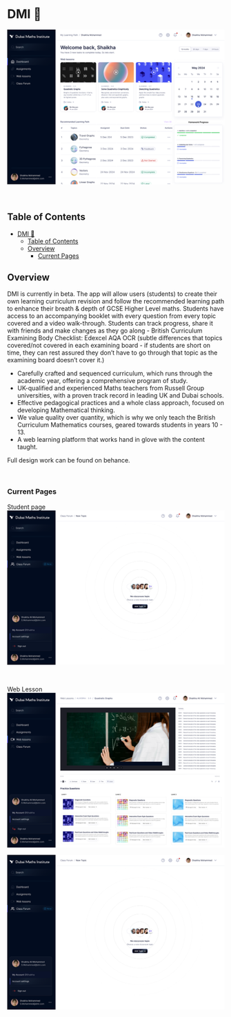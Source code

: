 # DMI 📝

[![Github Finder Gif](/README-Assets/studentdashboard.svg)][romie]

<br>

## Table of Contents

- [DMI 📝](#dmi-)
  - [Table of Contents](#table-of-contents)
  - [Overview](#overview)
    - [Current Pages](#current-pages)

## Overview

<!-- GitHub-Finder is a Dockerized full stack MERN app built using `docker-dompose` and `Nginx` to leverage the `GitHub API` and returns Github user profiles, including their most recent repositories, followers, following, public gist, and location. Design, functionality, usability and intergration of containers and proxies were the main focus. -->

DMI is currently in beta. The app will allow users (students) to create their own learning curriculum revision and follow the recommended learning path to enhance their breath & depth of GCSE Higher Level maths. Students have access to an accompanying booklet with every question from every topic covered and a video walk-through.
Students can track progress, share it with friends and make changes as they go along - British Curriculum Examining Body Checklist: Edexcel AQA OCR (subtle differences that topics covered/not covered in each examining board - if students are short on time, they can rest assured they don’t have to go through that topic as the examining board doesn’t cover it.)

- Carefully crafted and sequenced curriculum, which runs through the academic year, offering a comprehensive program of study.
- UK-qualified and experienced Maths teachers from Russell Group universities, with a proven track record in leading UK and Dubai schools.
- Effective pedagogical practices and a whole class approach, focused on developing Mathematical thinking.
- We value quality over quantity, which is why we only teach the British Curriculum Mathematics courses, geared towards students in years 10 - 13.
- A web learning platform that works hand in glove with the content taught.

Full design work can be found on behance.

<!-- <a href="https://www.behance.net/portfolio/editor?project_id=164626013"  target="_blank">![Behance](https://img.shields.io/badge/Behance-1769ff?style=for-the-badge&logo=behance&logoColor=white)</a> -->

<br>

<!-- ## Technical Architecture Diagram -->

<!-- [![Github Finder Gif](/README-Assets/TechnicalArchitectureDiagram.svg)][romie] -->

<!-- ## Technologies Used -->

<!-- ![Figma](https://img.shields.io/badge/figma-%23F24E1E.svg?style=for-the-badge&logo=figma&logoColor=white) ![Framer](https://img.shields.io/badge/Framer-black?style=for-the-badge&logo=framer&logoColor=blue) ![React](https://img.shields.io/badge/react-%2320232a.svg?style=for-the-badge&logo=react&logoColor=%2361DAFB) ![TypeScript](https://img.shields.io/badge/typescript-%23007ACC.svg?style=for-the-badge&logo=typescript&logoColor=white) ![TailwindCSS](https://img.shields.io/badge/tailwindcss-%2338B2AC.svg?style=for-the-badge&logo=tailwind-css&logoColor=white)
![NodeJS](https://img.shields.io/badge/node.js-6DA55F?style=for-the-badge&logo=node.js&logoColor=white) ![MongoDB](https://img.shields.io/badge/MongoDB-%234ea94b.svg?style=for-the-badge&logo=mongodb&logoColor=white) ![Redis](https://img.shields.io/badge/redis-%23DD0031.svg?style=for-the-badge&logo=redis&logoColor=white)
![Docker](https://img.shields.io/badge/docker-%230db7ed.svg?style=for-the-badge&logo=docker&logoColor=white) ![Nginx](https://img.shields.io/badge/nginx-%23009639.svg?style=for-the-badge&logo=nginx&logoColor=white) -->

<!-- ✨ Demo

[![Github Finder Gif](/README-Assets/Demo.gif)][romie]

[![Github Finder Gif](/README-Assets/Mobile1.gif)][romie] -->

<!-- <br> -->

<!-- ## What I Learned:

- Explored and defined a visual direction with Figma and `Atomic Design Principles` to design a user interface, striking balancing between functionality and aesthetic design.
- Development and DevOps of a full-stack application using `docker-compose` and `Nginx`.
- Built a RESTful `Forward API Proxy Server` to integrate `Third-Party APIs` and visualize the data on the client-side.
- Utilised `Redis-Cache` to improve API performance.
- Implemented `Generator Functions` to enable CRUD functionality for Feedback, mapping it to Marvel character images, names, and timestamps.
  <br > -->

[romie]: (https://www.behance.net/portfolio/editor?project_id=164626013)
[site]: (https://www.behance.net/portfolio/editor?project_id=164626013)
[ronniekiyegga]: (https://www.linkedin.com/in/ronniekiyegga/)

### Current Pages

Student page
[![Github Finder Gif](/README-Assets/studentForum.svg)][romie]

<br>

Web Lesson
[![Github Finder Gif](/README-Assets/webLesson.svg)][romie]

[![Github Finder Gif](/README-Assets/studentForum.svg)][romie]

<!-- Clone the repo and make sure you have the following installed on your machine:

```
  Node.js
  npm
  Docker

``` -->
